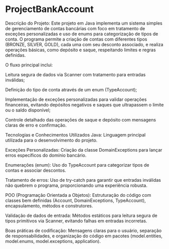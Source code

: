 # ProjectBankAccount

Descrição do Projeto:
Este projeto em Java implementa um sistema simples de gerenciamento de contas bancárias com foco em tratamento de exceções personalizadas e uso de enums para categorização de tipos de conta. O programa permite a criação de contas com diferentes tipos (BRONZE, SILVER, GOLD), cada uma com seu desconto associado, e realiza operações básicas, como depósito e saque, respeitando limites e regras definidas.

O fluxo principal inclui:

Leitura segura de dados via Scanner com tratamento para entradas inválidas;

Definição do tipo de conta através de um enum (TypeAccount);

Implementação de exceções personalizadas para validar operações financeiras, evitando depósitos negativos e saques que ultrapassem o limite ou o saldo disponível;

Controle detalhado das operações de saque e depósito com mensagens claras de erro e confirmação.

Tecnologias e Conhecimentos Utilizados
Java: Linguagem principal utilizada para o desenvolvimento do projeto.

Exceções Personalizadas: Criação da classe DomainExceptions para lançar erros específicos do domínio bancário.

Enumerações (enum): Uso do TypeAccount para categorizar tipos de contas e associar descontos.

Tratamento de erros: Uso de try-catch para garantir que entradas inválidas não quebrem o programa, proporcionando uma experiência robusta.

POO (Programação Orientada a Objetos): Estruturação do código com classes bem definidas (Account, DomainExceptions, TypeAccount), encapsulamento, métodos e construtores.

Validação de dados de entrada: Métodos estáticos para leitura segura de tipos primitivos via Scanner, evitando falhas em entradas incorretas.

Boas práticas de codificação: Mensagens claras para o usuário, separação de responsabilidades, e organização do código em pacotes (model.entities, model.enums, model.exceptions, application).
